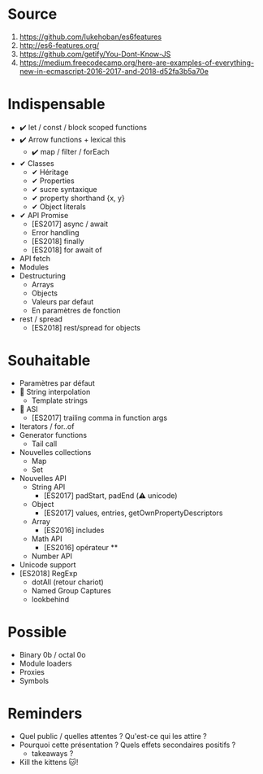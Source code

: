 # Source

1. https://github.com/lukehoban/es6features
1. http://es6-features.org/
1. https://github.com/getify/You-Dont-Know-JS
1. https://medium.freecodecamp.org/here-are-examples-of-everything-new-in-ecmascript-2016-2017-and-2018-d52fa3b5a70e

# Indispensable

* ✔️ let / const / block scoped functions 
* ✔️ Arrow functions + lexical this
    * ✔️ map / filter / forEach
* ✔ Classes
    * ✔ Héritage
    * ✔ Properties
    * ✔ sucre syntaxique
    * ✔ property shorthand {x, y}
    * ✔ Object literals
* ✔ API Promise
    * [ES2017] async / await
    * Error handling
    * [ES2018] finally
    * [ES2018] for await of
* API fetch
* Modules
* Destructuring
    * Arrays
    * Objects
    * Valeurs par defaut
    * En paramètres de fonction
* rest / spread
    * [ES2018] rest/spread for objects

# Souhaitable

* Paramètres par défaut
* 🎁 String interpolation
    * Template strings
* 🎁 ASI
    * [ES2017] trailing comma in function args
* Iterators / for..of
* Generator functions
    * Tail call
* Nouvelles collections 
    * Map
    * Set
* Nouvelles API
    * String API
        * [ES2017] padStart, padEnd (⚠️ unicode)
    * Object
        * [ES2017] values, entries, getOwnPropertyDescriptors
    * Array
        * [ES2016] includes
    * Math API
        * [ES2016] opérateur **
    * Number API
* Unicode support
* [ES2018] RegExp
    * dotAll (retour chariot)
    * Named Group Captures 
    * lookbehind

# Possible

* Binary 0b / octal 0o
* Module loaders
* Proxies
* Symbols

# Reminders

* Quel public / quelles attentes ? Qu'est-ce qui les attire ?
* Pourquoi cette présentation ? Quels effets secondaires positifs ?
    * takeaways ?
* Kill the kittens 🐱!
